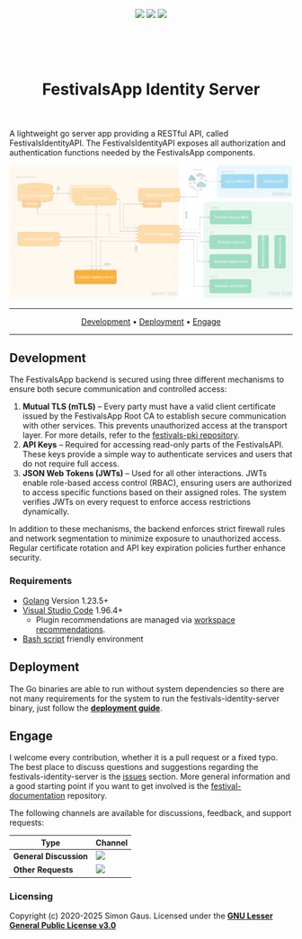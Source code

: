 <p align="center">
   <a href="https://github.com/festivals-app/festivals-identity-server/commits/" title="Last Commit"><img src="https://img.shields.io/github/last-commit/festivals-app/festivals-identity-server?style=flat"></a>
   <a href="https://github.com/festivals-app/festivals-identity-server/issues" title="Open Issues"><img src="https://img.shields.io/github/issues/festivals-app/festivals-identity-server?style=flat"></a>
   <a href="./LICENSE" title="License"><img src="https://img.shields.io/github/license/festivals-app/festivals-identity-server.svg"></a>
</p>

<h1 align="center">
  <br/><br/>
    FestivalsApp Identity Server
  <br/><br/>
</h1>

A lightweight go server app providing a RESTful API, called FestivalsIdentityAPI. The FestivalsIdentityAPI exposes all authorization and authentication functions needed by the FestivalsApp components.

![Figure 1: Architecture Overview Highlighted](https://github.com/Festivals-App/festivals-documentation/blob/main/images/architecture/export/architecture_overview_identity.svg "Figure 1: Architecture Overview Highlighted")

<hr/>
<p align="center">
  <a href="#development">Development</a> •
  <a href="#deployment">Deployment</a> •
  <a href="#engage">Engage</a>
</p>
<hr/>

## Development

The FestivalsApp backend is secured using three different mechanisms to ensure both secure communication and controlled access:  

1. **Mutual TLS (mTLS)** – Every party must have a valid client certificate issued by the FestivalsApp Root CA to establish secure communication with other services. This prevents unauthorized access at the transport layer. For more details, refer to the [festivals-pki repository](https://github.com/Festivals-App/festivals-pki).  
2. **API Keys** – Required for accessing read-only parts of the FestivalsAPI. These keys provide a simple way to authenticate services and users that do not require full access.
3. **JSON Web Tokens (JWTs)** – Used for all other interactions. JWTs enable role-based access control (RBAC), ensuring users are authorized to access specific functions based on their assigned roles. The system verifies JWTs on every request to enforce access restrictions dynamically.

In addition to these mechanisms, the backend enforces strict firewall rules and network segmentation to minimize exposure to unauthorized access. Regular certificate rotation and API key expiration policies further enhance security.

### Requirements

- [Golang](https://go.dev/) Version 1.23.5+
- [Visual Studio Code](https://code.visualstudio.com/download) 1.96.4+
  - Plugin recommendations are managed via [workspace recommendations](https://code.visualstudio.com/docs/editor/extension-marketplace#_recommended-extensions).
- [Bash script](https://en.wikipedia.org/wiki/Bash_(Unix_shell)) friendly environment

## Deployment

The Go binaries are able to run without system dependencies so there are not many requirements for the system to run the festivals-identity-server binary,
just follow the [**deployment guide**](./operation/DEPLOYMENT.md).

## Engage

I welcome every contribution, whether it is a pull request or a fixed typo. The best place to discuss questions and suggestions regarding the festivals-identity-server is the [issues](https://github.com/festivals-app/festivals-identity-server/issues/) section.
More general information and a good starting point if you want to get involved is the [festival-documentation](https://github.com/Festivals-App/festivals-documentation) repository.

The following channels are available for discussions, feedback, and support requests:

| Type                     | Channel                                                |
| ------------------------ | ------------------------------------------------------ |
| **General Discussion**   | <a href="https://github.com/festivals-app/festivals-documentation/issues/new/choose" title="General Discussion"><img src="https://img.shields.io/github/issues/festivals-app/festivals-documentation/question.svg?style=flat-square"></a> </a>   |
| **Other Requests**    | <a href="mailto:simon@festivalsapp.org" title="Email me"><img src="https://img.shields.io/badge/email-Simon-green?logo=mail.ru&style=flat-square&logoColor=white"></a>   |

### Licensing

Copyright (c) 2020-2025 Simon Gaus. Licensed under the [**GNU Lesser General Public License v3.0**](./LICENSE)
